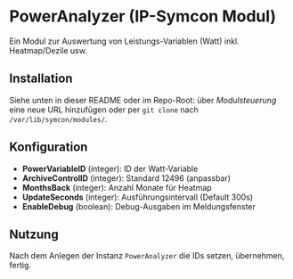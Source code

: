 # PowerAnalyzer (IP-Symcon Modul)

Ein Modul zur Auswertung von Leistungs-Variablen (Watt) inkl. Heatmap/Dezile usw.

## Installation
Siehe unten in dieser README oder im Repo-Root: über *Modulsteuerung* eine neue URL hinzufügen
oder per `git clone` nach `/var/lib/symcon/modules/`.

## Konfiguration
- **PowerVariableID** (integer): ID der Watt-Variable
- **ArchiveControlID** (integer): Standard 12496 (anpassbar)
- **MonthsBack** (integer): Anzahl Monate für Heatmap
- **UpdateSeconds** (integer): Ausführungsintervall (Default 300s)
- **EnableDebug** (boolean): Debug-Ausgaben im Meldungsfenster

## Nutzung
Nach dem Anlegen der Instanz `PowerAnalyzer` die IDs setzen, übernehmen, fertig.